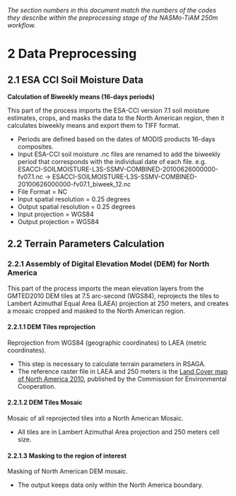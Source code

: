 *The section numbers in this document match the numbers of the codes they describe within the preprocessing stage of the NASMo-TiAM 250m workflow.*

# 2 Data Preprocessing
## 2.1 ESA CCI Soil Moisture Data
**Calculation of Biweekly means (16-days periods)**

This part of the process imports the ESA-CCI version 7.1 soil moisture estimates, crops, and masks the data to the North American region, then it calculates biweekly means and export them to TIFF format.
* Periods are defined based on the dates of MODIS products 16-days composites.
* Input ESA-CCI soil moisture .nc files are renamed to add the biweekly period that corresponds with the individual date of each file.
e.g. ESACCI-SOILMOISTURE-L3S-SSMV-COMBINED-20100626000000-fv07.1.nc  ->  ESACCI-SOILMOISTURE-L3S-SSMV-COMBINED-20100626000000-fv07.1_biweek_12.nc
* File Format = NC
* Input spatial resolution = 0.25 degrees
* Output spatial resolution = 0.25 degrees
* Input projection = WGS84
* Output projection = WGS84

## 2.2 Terrain Parameters Calculation
### 2.2.1 Assembly of Digital Elevation Model (DEM) for North America
This part of the process imports the mean elevation layers from the GMTED2010 DEM tiles at 7.5 arc-second (WGS84), reprojects the tiles to Lambert Azimuthal Equal Area (LAEA) projection at 250 meters, and creates a mosaic cropped and masked to the North American region.
#### 2.2.1.1 DEM Tiles reprojection
Reprojection from WGS84 (geographic coordinates) to LAEA (metric coordinates).
* This step is necessary to calculate terrain parameters in RSAGA.
* The reference raster file in LAEA and 250 meters is the [Land Cover map of North America 2010](http://www.cec.org/north-american-environmental-atlas/land-cover-2010-modis-250m/), published by the Commission for Environmental Cooperation.
#### 2.2.1.2	DEM Tiles Mosaic
Mosaic of all reprojected tiles into a North American Mosaic.
* All tiles are in Lambert Azimuthal Area projection and 250 meters cell size.
#### 2.2.1.3	Masking to the region of interest
Masking of North American DEM mosaic.
* The output keeps data only within the North America boundary.


